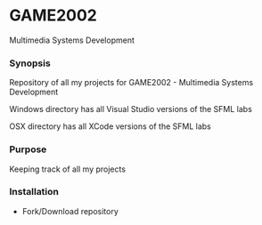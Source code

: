 # GAME2002
Multimedia Systems Development

### Synopsis
Repository of all my projects for GAME2002 - Multimedia Systems Development

Windows directory has all Visual Studio versions of the SFML labs

OSX directory has all XCode versions of the SFML labs

### Purpose
Keeping track of all my projects

### Installation
* Fork/Download repository
